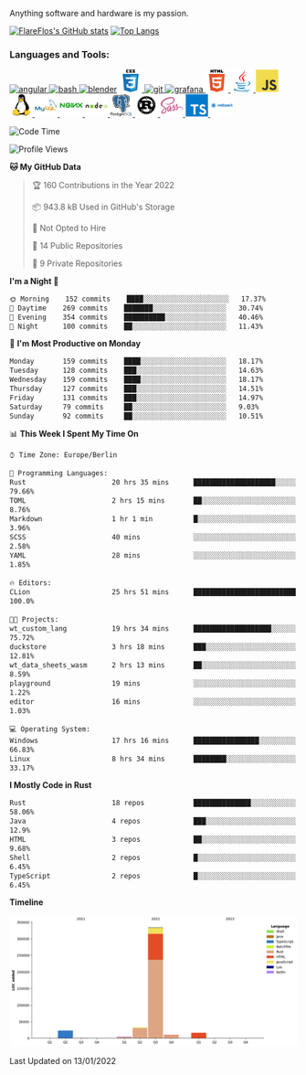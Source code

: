 Anything software and hardware is my passion.

[![FlareFlos's GitHub stats](https://github-readme-stats.vercel.app/api?username=FlareFlo&show_icons=true&theme=github_dark)](https://github.com/FlareFlo/github-readme-stats)
[![Top Langs](https://github-readme-stats.vercel.app/api/top-langs/?username=FlareFlo&langs_count=10&layout=compact&theme=github_dark)](https://github.com/FlareFlo/github-readme-stats)

<h3 align="left">Languages and Tools:</h3>
<div align="left"> 
    <a href="https://angular.io" target="_blank" rel="noreferrer"><img src="https://angular.io/assets/images/logos/angular/angular.svg" alt="angular" width="40" height="40"/> </a> 
    <a href="https://www.gnu.org/software/bash/" target="_blank" rel="noreferrer"> <img src="https://www.vectorlogo.zone/logos/gnu_bash/gnu_bash-icon.svg" alt="bash" width="40" height="40"/> </a> 
    <a href="https://www.blender.org/" target="_blank" rel="noreferrer"> <img src="https://download.blender.org/branding/community/blender_community_badge_white.svg" alt="blender" width="40" height="40"/></a> 
    <a href="https://www.w3schools.com/css/" target="_blank" rel="noreferrer"> <img src="https://raw.githubusercontent.com/devicons/devicon/master/icons/css3/css3-original-wordmark.svg" alt="css3" width="40" height="40"/> </a> 
    <a href="https://git-scm.com/" target="_blank" rel="noreferrer"> <img src="https://www.vectorlogo.zone/logos/git-scm/git-scm-icon.svg" alt="git" width="40" height="40"/> </a> 
    <a href="https://grafana.com" target="_blank" rel="noreferrer"> <img src="https://www.vectorlogo.zone/logos/grafana/grafana-icon.svg" alt="grafana" width="40" height="40"/> </a> 
    <a href="https://www.w3.org/html/" target="_blank" rel="noreferrer"> <img src="https://raw.githubusercontent.com/devicons/devicon/master/icons/html5/html5-original-wordmark.svg" alt="html5" width="40" height="40"/> </a> 
    <a href="https://www.java.com" target="_blank" rel="noreferrer"> <img src="https://raw.githubusercontent.com/devicons/devicon/master/icons/java/java-original.svg" alt="java" width="40" height="40"/> </a> 
    <a href="https://developer.mozilla.org/en-US/docs/Web/JavaScript" target="_blank" rel="noreferrer"> <img src="https://raw.githubusercontent.com/devicons/devicon/master/icons/javascript/javascript-original.svg" alt="javascript" width="40" height="40"/> </a> 
    <a href="https://www.linux.org/" target="_blank" rel="noreferrer"> <img src="https://raw.githubusercontent.com/devicons/devicon/master/icons/linux/linux-original.svg" alt="linux" width="40" height="40"/> </a> 
    <a href="https://www.mysql.com/" target="_blank" rel="noreferrer"> <img src="https://raw.githubusercontent.com/devicons/devicon/master/icons/mysql/mysql-original-wordmark.svg" alt="mysql" width="40" height="40"/> </a> 
    <a href="https://www.nginx.com" target="_blank" rel="noreferrer"> <img src="https://raw.githubusercontent.com/devicons/devicon/master/icons/nginx/nginx-original.svg" alt="nginx" width="40" height="40"/> </a> 
    <a href="https://nodejs.org" target="_blank" rel="noreferrer"> <img src="https://raw.githubusercontent.com/devicons/devicon/master/icons/nodejs/nodejs-original-wordmark.svg" alt="nodejs" width="40" height="40"/> </a> 
    <a href="https://www.postgresql.org" target="_blank" rel="noreferrer"> <img src="https://raw.githubusercontent.com/devicons/devicon/master/icons/postgresql/postgresql-original-wordmark.svg" alt="postgresql" width="40" height="40"/> </a> 
    <a href="https://www.rust-lang.org" target="_blank" rel="noreferrer"> <img src="https://raw.githubusercontent.com/devicons/devicon/master/icons/rust/rust-plain.svg" alt="rust" width="40" height="40"/> </a> 
    <a href="https://sass-lang.com" target="_blank" rel="noreferrer"> <img src="https://raw.githubusercontent.com/devicons/devicon/master/icons/sass/sass-original.svg" alt="sass" width="40" height="40"/> </a> 
    <a href="https://www.typescriptlang.org/" target="_blank" rel="noreferrer"> <img src="https://raw.githubusercontent.com/devicons/devicon/master/icons/typescript/typescript-original.svg" alt="typescript" width="40" height="40"/> </a> 
    <a href="https://webpack.js.org" target="_blank" rel="noreferrer"> <img src="https://raw.githubusercontent.com/devicons/devicon/d00d0969292a6569d45b06d3f350f463a0107b0d/icons/webpack/webpack-original-wordmark.svg" alt="webpack" width="40" height="40"/> </a> 
</div>

<!--START_SECTION:waka-->
![Code Time](http://img.shields.io/badge/Code%20Time-29%20hrs%2056%20mins-blue)

![Profile Views](http://img.shields.io/badge/Profile%20Views-0-blue)

**🐱 My GitHub Data** 

> 🏆 160 Contributions in the Year 2022
 > 
> 📦 943.8 kB Used in GitHub's Storage 
 > 
> 🚫 Not Opted to Hire
 > 
> 📜 14 Public Repositories 
 > 
> 🔑 9 Private Repositories  
 > 
**I'm a Night 🦉** 

```text
🌞 Morning    152 commits    ████░░░░░░░░░░░░░░░░░░░░░   17.37% 
🌆 Daytime    269 commits    ███████░░░░░░░░░░░░░░░░░░   30.74% 
🌃 Evening    354 commits    ██████████░░░░░░░░░░░░░░░   40.46% 
🌙 Night      100 commits    ██░░░░░░░░░░░░░░░░░░░░░░░   11.43%

```
📅 **I'm Most Productive on Monday** 

```text
Monday       159 commits    ████░░░░░░░░░░░░░░░░░░░░░   18.17% 
Tuesday      128 commits    ███░░░░░░░░░░░░░░░░░░░░░░   14.63% 
Wednesday    159 commits    ████░░░░░░░░░░░░░░░░░░░░░   18.17% 
Thursday     127 commits    ███░░░░░░░░░░░░░░░░░░░░░░   14.51% 
Friday       131 commits    ███░░░░░░░░░░░░░░░░░░░░░░   14.97% 
Saturday     79 commits     ██░░░░░░░░░░░░░░░░░░░░░░░   9.03% 
Sunday       92 commits     ██░░░░░░░░░░░░░░░░░░░░░░░   10.51%

```


📊 **This Week I Spent My Time On** 

```text
⌚︎ Time Zone: Europe/Berlin

💬 Programming Languages: 
Rust                     20 hrs 35 mins      ████████████████████░░░░░   79.66% 
TOML                     2 hrs 15 mins       ██░░░░░░░░░░░░░░░░░░░░░░░   8.76% 
Markdown                 1 hr 1 min          █░░░░░░░░░░░░░░░░░░░░░░░░   3.96% 
SCSS                     40 mins             ░░░░░░░░░░░░░░░░░░░░░░░░░   2.58% 
YAML                     28 mins             ░░░░░░░░░░░░░░░░░░░░░░░░░   1.85%

🔥 Editors: 
CLion                    25 hrs 51 mins      █████████████████████████   100.0%

🐱‍💻 Projects: 
wt_custom_lang           19 hrs 34 mins      ███████████████████░░░░░░   75.72% 
duckstore                3 hrs 18 mins       ███░░░░░░░░░░░░░░░░░░░░░░   12.81% 
wt_data_sheets_wasm      2 hrs 13 mins       ██░░░░░░░░░░░░░░░░░░░░░░░   8.59% 
playground               19 mins             ░░░░░░░░░░░░░░░░░░░░░░░░░   1.22% 
editor                   16 mins             ░░░░░░░░░░░░░░░░░░░░░░░░░   1.03%

💻 Operating System: 
Windows                  17 hrs 16 mins      ████████████████░░░░░░░░░   66.83% 
Linux                    8 hrs 34 mins       ████████░░░░░░░░░░░░░░░░░   33.17%

```

**I Mostly Code in Rust** 

```text
Rust                     18 repos            ██████████████░░░░░░░░░░░   58.06% 
Java                     4 repos             ███░░░░░░░░░░░░░░░░░░░░░░   12.9% 
HTML                     3 repos             ██░░░░░░░░░░░░░░░░░░░░░░░   9.68% 
Shell                    2 repos             █░░░░░░░░░░░░░░░░░░░░░░░░   6.45% 
TypeScript               2 repos             █░░░░░░░░░░░░░░░░░░░░░░░░   6.45%

```


**Timeline**

![Chart not found](https://raw.githubusercontent.com/FlareFlo/FlareFlo/main/charts/bar_graph.png) 


 Last Updated on 13/01/2022
<!--END_SECTION:waka-->